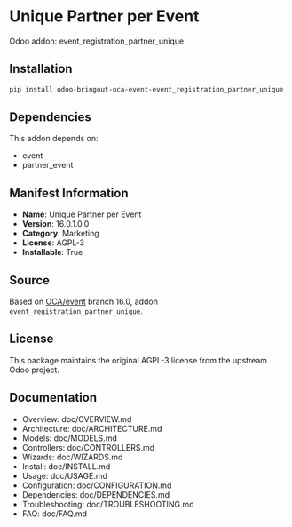 # Unique Partner per Event

Odoo addon: event_registration_partner_unique

## Installation

```bash
pip install odoo-bringout-oca-event-event_registration_partner_unique
```

## Dependencies

This addon depends on:
- event
- partner_event

## Manifest Information

- **Name**: Unique Partner per Event
- **Version**: 16.0.1.0.0
- **Category**: Marketing
- **License**: AGPL-3
- **Installable**: True

## Source

Based on [OCA/event](https://github.com/OCA/event) branch 16.0, addon `event_registration_partner_unique`.

## License

This package maintains the original AGPL-3 license from the upstream Odoo project.

## Documentation

- Overview: doc/OVERVIEW.md
- Architecture: doc/ARCHITECTURE.md
- Models: doc/MODELS.md
- Controllers: doc/CONTROLLERS.md
- Wizards: doc/WIZARDS.md
- Install: doc/INSTALL.md
- Usage: doc/USAGE.md
- Configuration: doc/CONFIGURATION.md
- Dependencies: doc/DEPENDENCIES.md
- Troubleshooting: doc/TROUBLESHOOTING.md
- FAQ: doc/FAQ.md
